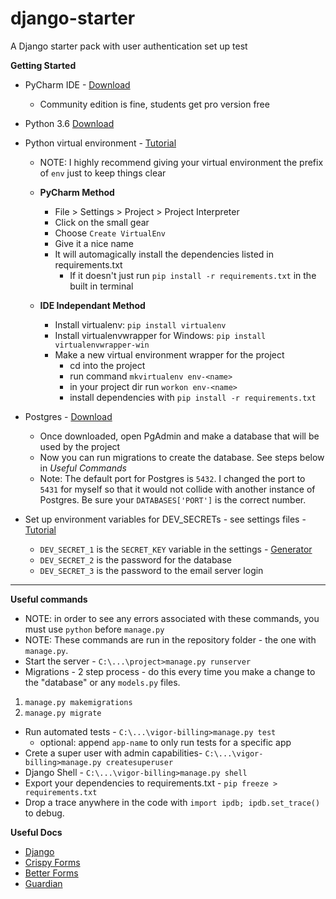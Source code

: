 # django-starter
A Django starter pack with user authentication set up
test

__Getting Started__
- PyCharm IDE - [Download](https://www.jetbrains.com/pycharm/download/#section=windows)
    - Community edition is fine, students get pro version free
- Python 3.6 [Download](https://www.python.org/downloads/)
- Python virtual environment - [Tutorial](http://docs.python-guide.org/en/latest/dev/virtualenvs/)
    - NOTE: I highly recommend giving your virtual environment the prefix of `env` just to keep things clear
    
    - __PyCharm Method__
        - File > Settings > Project > Project Interpreter
        - Click on the small gear
        - Choose `Create VirtualEnv`
        - Give it a nice name
        - It will automagically install the dependencies listed in requirements.txt
            - If it doesn't just run `pip install -r requirements.txt` in the built in terminal
    
    - __IDE Independant Method__
        - Install virtualenv: `pip install virtualenv`
        - Install virtualenvwrapper for Windows: `pip install virtualenvwrapper-win`
        - Make a new virtual environment wrapper for the project
            - cd into the project
            - run command `mkvirtualenv env-<name>`
            - in your project dir run `workon env-<name>`
            - install dependencies with `pip install -r requirements.txt`
    
- Postgres - [Download](https://www.enterprisedb.com/downloads/postgres-postgresql-downloads)
    - Once downloaded, open PgAdmin and make a database that will be used by the project
    - Now you can run migrations to create the database. See steps below in *Useful Commands*
    - Note: The default port for Postgres is `5432`. I changed the port to `5431` for myself 
    so that it would not collide with another instance of Postgres. Be sure your 
    `DATABASES['PORT']` is the correct number.
- Set up environment variables for DEV_SECRETs - see settings files - [Tutorial](https://www.computerhope.com/issues/ch000549.htm)
    - `DEV_SECRET_1` is the `SECRET_KEY` variable in the settings - [Generator](https://www.miniwebtool.com/django-secret-key-generator/)
    - `DEV_SECRET_2` is the password for the database
    - `DEV_SECRET_3` is the password to the email server login

---

__Useful commands__

- NOTE: in order to see any errors associated with these commands, you must use `python` before `manage.py`
- NOTE: These commands are run in the repository folder - the one with `manage.py`.
- Start the server - `C:\...\project>manage.py runserver`
- Migrations - 2 step process - do this every time you make a change to the "database" or any `models.py` files.
1. `manage.py makemigrations` 
2. `manage.py migrate`
- Run automated tests - `C:\...\vigor-billing>manage.py test` 
    - optional: append `app-name` to only run tests for a specific app
- Crete a super user with admin capabilities- `C:\...\vigor-billing>manage.py createsuperuser`
- Django Shell - `C:\...\vigor-billing>manage.py shell`
- Export your dependencies to requirements.txt - `pip freeze > requirements.txt`
- Drop a trace anywhere in the code with `import ipdb; ipdb.set_trace()` to debug.

__Useful Docs__
- [Django](https://docs.djangoproject.com/en/1.11/)
- [Crispy Forms](http://django-crispy-forms.readthedocs.io/en/latest/)
- [Better Forms](http://django-betterforms.readthedocs.io/en/latest/multiform.html)
- [Guardian](https://django-guardian.readthedocs.io/en/stable/)
